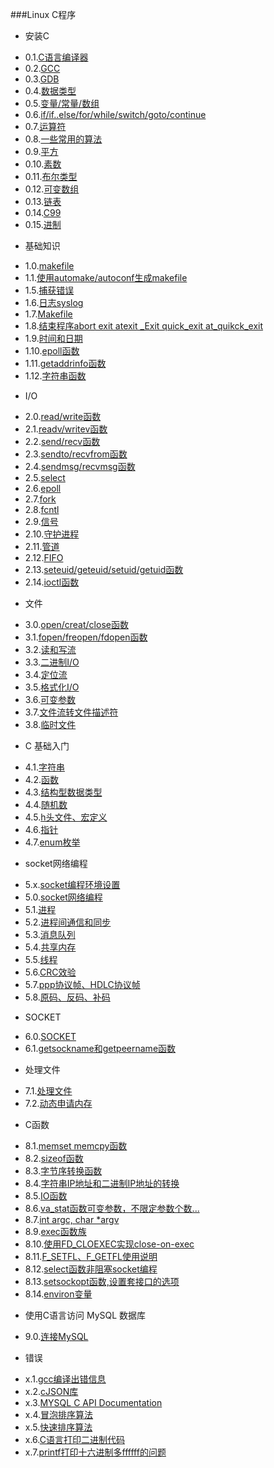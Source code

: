 ###Linux C程序
* 安装C
 - 0.1.[C语言编译器](0.1.md)
 - 0.2.[GCC](0.2.md)
 - 0.3.[GDB](0.3.md)
 - 0.4.[数据类型](0.4.md)
 - 0.5.[变量/常量/数组](0.5.md)
 - 0.6.[if/if..else/for/while/switch/goto/continue](0.6.md)
 - 0.7.[运算符](0.7.md)
 - 0.8.[一些常用的算法](0.8.md)
 - 0.9.[平方](0.9.md)
 - 0.10.[素数](0.10.md)
 - 0.11.[布尔类型](0.11.md)
 - 0.12.[可变数组](0.12.md)
 - 0.13.[链表](0.13.md)
 - 0.14.[C99](0.14.md)
 - 0.15.[进制](0.15.md)
* 基础知识
 - 1.0.[makefile](1.0.md)
 - 1.1.[使用automake/autoconf生成makefile](1.1.md)
 - 1.5.[捕获错误](1.5.md)
 - 1.6.[日志syslog](1.6.md)
 - 1.7.[Makefile](1.7.md)
 - 1.8.[结束程序abort exit atexit _Exit quick_exit at_quikck_exit](1.8.md)
 - 1.9.[时间和日期](1.9.md)
 - 1.10.[epoll函数](1.10.md)
 - 1.11.[getaddrinfo函数](1.11.md)
 - 1.12.[字符串函数](1.12.md)
* I/O
 - 2.0.[read/write函数](2.0.md)
 - 2.1.[readv/writev函数](2.1.md)
 - 2.2.[send/recv函数](2.2.md)
 - 2.3.[sendto/recvfrom函数](2.3.md)
 - 2.4.[sendmsg/recvmsg函数](2.4.md)
 - 2.5.[select](2.5.md)
 - 2.6.[epoll](2.6.md)
 - 2.7.[fork](2.7.md)
 - 2.8.[fcntl](2.8.md)
 - 2.9.[信号](2.9.md)
 - 2.10.[守护进程](2.10.md)
 - 2.11.[管道](2.11.md)
 - 2.12.[FIFO](2.12.md)
 - 2.13.[seteuid/geteuid/setuid/getuid函数](2.13.md)
 - 2.14.[ioctl函数](2.14.md)
* 文件
 - 3.0.[open/creat/close函数](3.0.md)
 - 3.1.[fopen/freopen/fdopen函数](3.1.md)
 - 3.2.[读和写流](3.2.md)
 - 3.3.[二进制I/O](3.3.md)
 - 3.4.[定位流](3.4.md)
 - 3.5.[格式化I/O](3.5.md)
 - 3.6.[可变参数](3.6.md)
 - 3.7.[文件流转文件描述符](3.7.md)
 - 3.8.[临时文件](3.8.md)
* C 基础入门
 - 4.1.[字符串](4.1.md)
 - 4.2.[函数](4.2.md)
 - 4.3.[结构型数据类型](4.3.md)
 - 4.4.[随机数](4.4.md)
 - 4.5.[h头文件、宏定义](4.5.md)
 - 4.6.[指针](4.6.md)
 - 4.7.[enum枚举](4.7.md)
* socket网络编程
 - 5.x.[socket编程环境设置](5.x.md)
 - 5.0.[socket网络编程](5.0.md)
 - 5.1.[进程](5.1.md)
 - 5.2.[进程间通信和同步](5.2.md)
 - 5.3.[消息队列](5.3.md)
 - 5.4.[共享内存](5.4.md)
 - 5.5.[线程](5.5.md)
 - 5.6.[CRC效验](5.6.md)
 - 5.7.[ppp协议帧、HDLC协议帧](5.7.md)
 - 5.8.[原码、反码、补码](5.8.md)
* SOCKET
 - 6.0.[SOCKET](6.0.md)
 - 6.1.[getsockname和getpeername函数](6.1.md)
* 处理文件
 - 7.1.[处理文件](7.1.md)
 - 7.2.[动态申请内存](7.2.md)
* C函数
 - 8.1.[memset memcpy函数](8.1.md)
 - 8.2.[sizeof函数](8.2.md)
 - 8.3.[字节序转换函数](8.3.md)
 - 8.4.[字符串IP地址和二进制IP地址的转换](8.4.md)
 - 8.5.[IO函数](8.5.md)
 - 8.6.[va_stat函数可变参数，不限定参数个数...](8.6.md)
 - 8.7.[int argc, char *argv](8.7.md)
 - 8.9.[exec函数族](8.9.md)
 - 8.10.[使用FD_CLOEXEC实现close-on-exec](8.10.md)
 - 8.11.[F_SETFL、F_GETFL使用说明](8.11.md)
 - 8.12.[select函数非阻塞socket编程](8.12.md)
 - 8.13.[setsockopt函数,设置套接口的选项](8.13.md)
 - 8.14.[environ变量](8.14.md)
* 使用C语言访问 MySQL 数据库
 - 9.0.[连接MySQL](9.0.md)
* 错误
 - x.1.[gcc编译出错信息](x.1.md)
 - x.2.[cJSON库](x.2.md)
 - x.3.[MYSQL C API Documentation](x.3.md)
 - x.4.[冒泡排序算法](x.4.md)
 - x.5.[快速排序算法](x.5.md)
 - x.6.[C语言打印二进制代码](x.6.md)
 - x.7.[printf打印十六进制多ffffff的问题](x.7.md)
